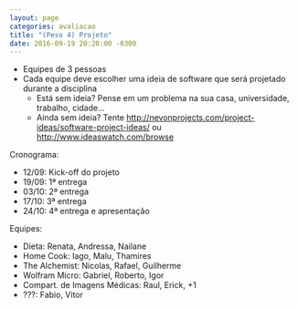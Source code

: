 ```yaml
---
layout: page
categories: avaliacao
title: "(Peso 4) Projeto"
date: 2016-09-19 20:20:00 -0300
---
```


- Equipes de 3 pessoas
- Cada equipe deve escolher uma ideia de software que será projetado durante a disciplina
  - Está sem ideia? Pense em um problema na sua casa, universidade, trabalho, cidade...
  - Ainda sem ideia? Tente <http://nevonprojects.com/project-ideas/software-project-ideas/> ou <http://www.ideaswatch.com/browse>

Cronograma:

- 12/09: Kick-off do projeto
- 19/09: 1ª entrega
- 03/10: 2ª entrega
- 17/10: 3ª entrega
- 24/10: 4ª entrega e apresentação

Equipes:

- Dieta: Renata, Andressa, Nailane
- Home Cook: Iago, Malu, Thamires
- The Alchemist: Nicolas, Rafael, Guilherme
- Wolfram Micro: Gabriel, Roberto, Igor
- Compart. de Imagens Médicas: Raul, Erick, +1
- ???: Fabio, Vitor

